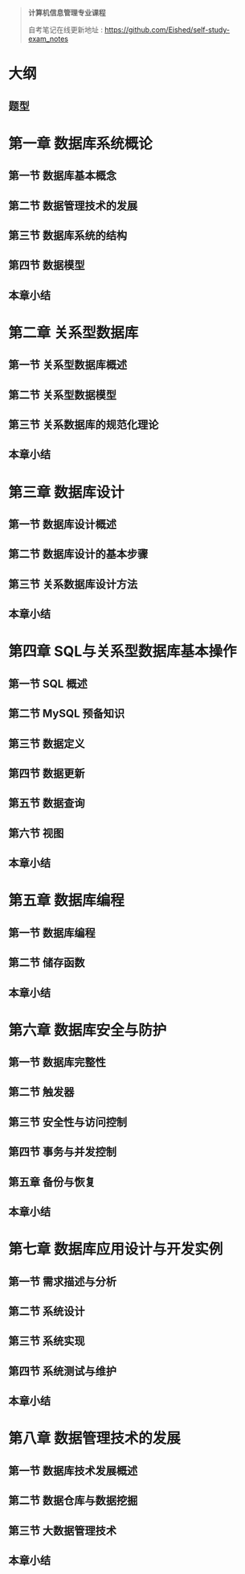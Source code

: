 > **计算机信息管理专业课程**
>
> 自考笔记在线更新地址 : https://github.com/Eished/self-study-exam_notes

# 大纲

## 题型

# 第一章 数据库系统概论

## 第一节 数据库基本概念

## 第二节 数据管理技术的发展

## 第三节 数据库系统的结构

## 第四节 数据模型

## 本章小结

# 第二章 关系型数据库

## 第一节 关系型数据库概述

## 第二节 关系型数据模型

## 第三节 关系数据库的规范化理论

## 本章小结

# 第三章 数据库设计

## 第一节 数据库设计概述

## 第二节 数据库设计的基本步骤

## 第三节 关系数据库设计方法

## 本章小结

# 第四章 SQL与关系型数据库基本操作

## 第一节 SQL 概述

## 第二节 MySQL 预备知识

## 第三节 数据定义

## 第四节 数据更新

## 第五节 数据查询

## 第六节 视图

## 本章小结

# 第五章 数据库编程

## 第一节 数据库编程

## 第二节 储存函数

## 本章小结

# 第六章 数据库安全与防护

## 第一节 数据库完整性

## 第二节 触发器

## 第三节 安全性与访问控制

## 第四节 事务与并发控制

## 第五章 备份与恢复

## 本章小结

# 第七章 数据库应用设计与开发实例

## 第一节 需求描述与分析

## 第二节 系统设计

## 第三节 系统实现

## 第四节 系统测试与维护

## 本章小结

# 第八章 数据管理技术的发展

## 第一节 数据库技术发展概述

## 第二节 数据仓库与数据挖掘

## 第三节 大数据管理技术

## 本章小结

